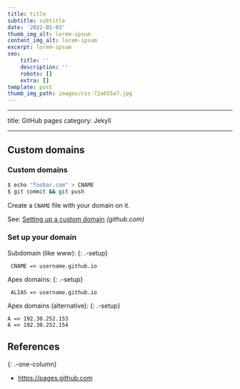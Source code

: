 ```yaml
---
title: title
subtitle: subtitle
date: '2022-01-03'
thumb_img_alt: lorem-ipsum
content_img_alt: lorem-ipsum
excerpt: lorem-ipsum
seo:
    title: ''
    description: ''
    robots: []
    extra: []
template: post
thumb_img_path: images/css-72a655a7.jpg
---
```


---

title: GitHub pages
category: Jekyll


---

## Custom domains

### Custom domains

```sh
$ echo "foobar.com" > CNAME
$ git commit && git push
```

Create a `CNAME` file with your domain on it.

See: [Setting up a custom domain](https://help.github.com/articles/quick-start-setting-up-a-custom-domain/) _(github.com)_

### Set up your domain

Subdomain (like www):
{: .-setup}

     CNAME => username.github.io

Apex domains:
{: .-setup}

     ALIAS => username.github.io

Apex domains (alternative):
{: .-setup}

    A => 192.30.252.153
    A => 192.30.252.154

## References

{: .-one-column}

-   <https://pages.github.com>
